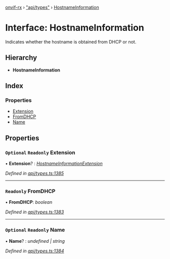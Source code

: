 [onvif-rx](../README.md) › ["api/types"](../modules/_api_types_.md) › [HostnameInformation](_api_types_.hostnameinformation.md)

# Interface: HostnameInformation

Indicates whether the hostname is obtained from DHCP or not.

## Hierarchy

* **HostnameInformation**

## Index

### Properties

* [Extension](_api_types_.hostnameinformation.md#optional-readonly-extension)
* [FromDHCP](_api_types_.hostnameinformation.md#readonly-fromdhcp)
* [Name](_api_types_.hostnameinformation.md#optional-readonly-name)

## Properties

### `Optional` `Readonly` Extension

• **Extension**? : *[HostnameInformationExtension](_api_types_.hostnameinformationextension.md)*

*Defined in [api/types.ts:1385](https://github.com/patrickmichalina/onvif-rx/blob/3e9b152/src/api/types.ts#L1385)*

___

### `Readonly` FromDHCP

• **FromDHCP**: *boolean*

*Defined in [api/types.ts:1383](https://github.com/patrickmichalina/onvif-rx/blob/3e9b152/src/api/types.ts#L1383)*

___

### `Optional` `Readonly` Name

• **Name**? : *undefined | string*

*Defined in [api/types.ts:1384](https://github.com/patrickmichalina/onvif-rx/blob/3e9b152/src/api/types.ts#L1384)*

